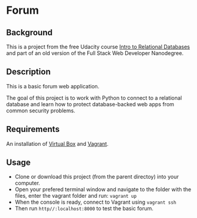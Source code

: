 # Forum
## Background
This is a project from the free Udacity course [Intro to Relational Databases](https://www.udacity.com/course/intro-to-relational-databases--ud197) and part of an old version of the Full Stack Web Developer Nanodegree.

## Description
This is a basic forum web application.

The goal of this project is to work with Python to connect to a relational database and learn how to protect database-backed web apps from common security problems.

## Requirements
An installation of [Virtual Box](https://www.virtualbox.org/wiki/Downloads) and [Vagrant](https://www.vagrantup.com/downloads.html).

## Usage

* Clone or download this project (from the parent directoy) into your computer.
* Open your prefered terminal window and navigate to the folder with the files, enter the vagrant folder and run:
`vagrant up`
* When the console is ready, connect to Vagrant using `vagrant ssh`
* Then run `http//:localhost:8000` to test the basic forum.
